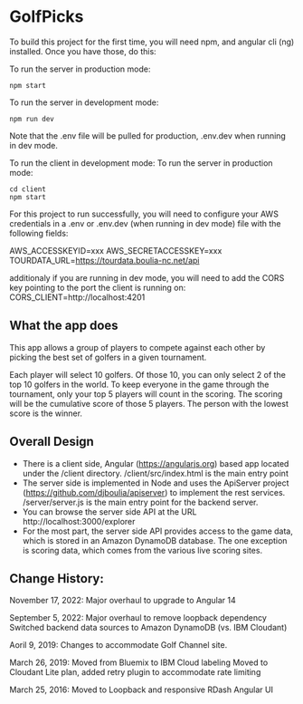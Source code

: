 # GolfPicks

To build this project for the first time, you will need npm, and angular cli (ng) installed. Once you have those, do this:

To run the server in production mode:
```
npm start
```

To run the server in development mode:
```
npm run dev
```

Note that the .env file will be pulled for production, .env.dev when running in dev mode.

To run the client in development mode:
To run the server in production mode:
```
cd client
npm start
```

For this project to run successfully, you will need to configure your AWS credentials in a .env or .env.dev (when running in dev mode) file with the following fields:

AWS_ACCESSKEYID=xxx
AWS_SECRETACCESSKEY=xxx
TOURDATA_URL=https://tourdata.boulia-nc.net/api

additionaly if you are running in dev mode, you will need to add the CORS key pointing to the port the client is running on:
CORS_CLIENT=http://localhost:4201


## What the app does

This app allows a group of players to compete against each other by picking the best set of golfers in a given tournament.  

Each player will select 10 golfers.  Of those 10, you can only select 2 of the top 10 golfers in the world. To keep everyone in the game through the tournament, only your top 5 players will count in the scoring. The scoring will be the cumulative score of those 5 players.  The person with the lowest score is the winner.  

## Overall Design

- There is a client side, Angular (https://angularjs.org) based app located under the /client directory.  /client/src/index.html is the main entry point
- The server side is implemented in Node and uses the ApiServer project (https://github.com/djboulia/apiserver) to implement the rest services.  /server/server.js is the main entry point for the backend server.
- You can browse the server side API at the URL http://localhost:3000/explorer
- For the most part, the server side API provides access to the game data, which is stored in an Amazon DynamoDB database.  The one exception is scoring data, which comes from the various live scoring sites.


## Change History:
November 17, 2022:
Major overhaul to upgrade to Angular 14

September 5, 2022:
Major overhaul to remove loopback dependency 
Switched backend data sources to Amazon DynamoDB (vs. IBM Cloudant)

Aoril 9, 2019:
Changes to accommodate Golf Channel site.

March 26, 2019:
Moved from Bluemix to IBM Cloud labeling
Moved to Cloudant Lite plan, added retry plugin to accommodate rate limiting

March 25, 2016: 
Moved to Loopback and responsive RDash Angular UI

